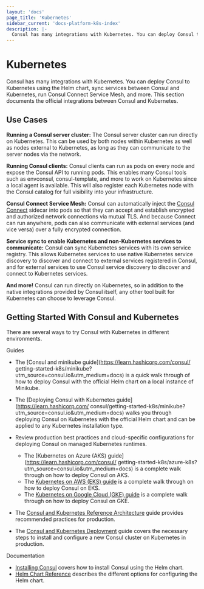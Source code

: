 ```yaml
---
layout: 'docs'
page_title: 'Kubernetes'
sidebar_current: 'docs-platform-k8s-index'
description: |-
  Consul has many integrations with Kubernetes. You can deploy Consul to Kubernetes using the Helm chart, sync services between Consul and Kubernetes, automatically secure Pod communication with Connect, and more. This section documents the official integrations between Consul and Kubernetes.
---
```


# Kubernetes

Consul has many integrations with Kubernetes. You can deploy Consul
to Kubernetes using the Helm chart, sync services between Consul and
Kubernetes, run Consul Connect Service Mesh, and more.
This section documents the official integrations between Consul and Kubernetes.

## Use Cases

**Running a Consul server cluster:** The Consul server cluster can run directly
on Kubernetes. This can be used by both nodes within Kubernetes as well as
nodes external to Kubernetes, as long as they can communicate to the server
nodes via the network.

**Running Consul clients:** Consul clients can run as pods on every node
and expose the Consul API to running pods. This enables many Consul tools
such as envconsul, consul-template, and more to work on Kubernetes since a
local agent is available. This will also register each Kubernetes node with
the Consul catalog for full visibility into your infrastructure.

**Consul Connect Service Mesh:**
Consul can automatically inject the [Consul Connect](/docs/connect/index.html)
sidecar into pods so that they can accept and establish encrypted
and authorized network connections via mutual TLS. And because Connect
can run anywhere, pods can also communicate with external services (and
vice versa) over a fully encrypted connection.

**Service sync to enable Kubernetes and non-Kubernetes services to communicate:**
Consul can sync Kubernetes services with its own service registry. This allows
Kubernetes services to use native Kubernetes service discovery to discover
and connect to external services registered in Consul, and for external services
to use Consul service discovery to discover and connect to Kubernetes services.

**And more!** Consul can run directly on Kubernetes, so in addition to the
native integrations provided by Consul itself, any other tool built for
Kubernetes can choose to leverage Consul.

## Getting Started With Consul and Kubernetes

There are several ways to try Consul with Kubernetes in different environments.

Guides

- The [Consul and minikube guide](https://learn.hashicorp.com/consul/
  getting-started-k8s/minikube?utm_source=consul.io&utm_medium=docs) is a quick walk through of how to deploy Consul with the official Helm chart on a local instance of Minikube.

- The [Deploying Consul with Kubernetes guide](https://learn.hashicorp.com/
  consul/getting-started-k8s/minikube?utm_source=consul.io&utm_medium=docs)
  walks you through deploying Consul on Kubernetes with the official Helm chart and can be applied to any Kubernetes installation type.

- Review production best practices and cloud-specific configurations for deploying Consul on managed Kubernetes runtimes.

  - The [Kubernetes on Azure (AKS) guide](https://learn.hashicorp.com/consul/
    getting-started-k8s/azure-k8s?utm_source=consul.io&utm_medium=docs) is a complete walk through on how to deploy Consul on AKS.
  - The [Kubernetes on AWS (EKS) guide](https://learn.hashicorp.com/consul/kubernetes/aws-k8s?utm_source=consul.io&utm_medium=docs) is a complete walk through on how to deploy Consul on EKS.
  - The [Kubernetes on Google Cloud (GKE) guide](https://learn.hashicorp.com/consul/kubernetes/google-cloud-k8s?utm_source=consul.io&utm_medium=docs) is a complete walk through on how to deploy Consul on GKE.

- The [Consul and Kubernetes Reference Architecture](https://learn.hashicorp.com/consul/day-1-operations/kubernetes-reference?utm_source=consul.io&utm_medium=docs) guide provides recommended practices for production.

- The [Consul and Kubernetes Deployment](https://learn.hashicorp.com/consul/day-1-operations/kubernetes-deployment-guide?utm_source=consul.io&utm_medium=docs) guide covers the necessary steps to install and configure a new Consul cluster on Kubernetes in production.

Documentation

- [Installing Consul](/docs/platform/k8s/run.html) covers how to install Consul using the Helm chart.
- [Helm Chart Reference](/docs/platform/k8s/helm.html) describes the different options for configuring the Helm chart.
